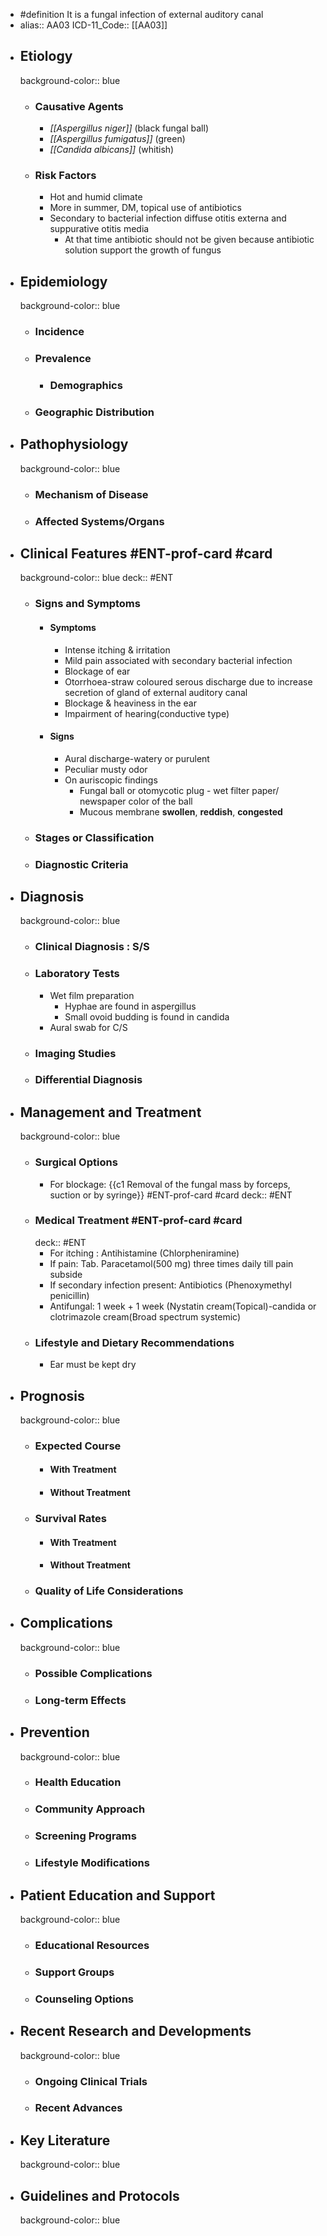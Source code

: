 - #definition It is a fungal infection of external auditory canal
- alias:: AA03
  ICD-11_Code:: [[AA03]]
- ## Etiology
  background-color:: blue
  - ### Causative Agents
    - _[[Aspergillus niger]]_ (black fungal ball)
    - _[[Aspergillus fumigatus]]_ (green)
    - _[[Candida albicans]]_ (whitish)
  - ### Risk Factors
    - Hot and humid climate
    - More in summer, DM, topical use of antibiotics
    - Secondary to bacterial infection diffuse otitis externa and suppurative otitis media
      - At that time antibiotic should not be given because antibiotic solution support the growth of fungus
- ## Epidemiology
  background-color:: blue
  - ### Incidence
  - ### Prevalence
    - ### Demographics
  - ### Geographic Distribution
- ## Pathophysiology
  background-color:: blue
  - ### Mechanism of Disease
  - ### Affected Systems/Organs
- ## Clinical Features #ENT-prof-card #card
  background-color:: blue
  deck:: #ENT
  - ### Signs and Symptoms
    - #### Symptoms
      - Intense itching & irritation
      - Mild pain associated with secondary bacterial infection
      - Blockage of ear
      - Otorrhoea-straw coloured serous discharge due to increase secretion of gland of external auditory canal
      - Blockage & heaviness in the ear
      - Impairment of hearing(conductive type)
    - #### Signs
      - Aural discharge-watery or purulent
      - Peculiar musty odor
      - On auriscopic findings
        - Fungal ball or otomycotic plug - wet filter paper/ newspaper color of the ball
        - Mucous membrane **swollen**, **reddish**, **congested**
  - ### Stages or Classification
  - ### Diagnostic Criteria
- ## Diagnosis
  background-color:: blue
  - ### Clinical Diagnosis : S/S
  - ### Laboratory Tests
    - Wet film preparation
      - Hyphae are found in aspergillus
      - Small ovoid budding is found in candida
    - Aural swab for C/S
  - ### Imaging Studies
  - ### Differential Diagnosis
- ## Management and Treatment
  background-color:: blue
  - ### Surgical Options
    - For blockage: {{c1 Removal of the fungal mass by forceps, suction or by syringe}} #ENT-prof-card #card
      deck:: #ENT
  - ### Medical Treatment #ENT-prof-card #card
    deck:: #ENT
    - For itching : Antihistamine (Chlorpheniramine)
    - If pain: Tab. Paracetamol(500 mg) three times daily till pain subside
    - If secondary infection present: Antibiotics (Phenoxymethyl penicillin)
    - Antifungal: 1 week + 1 week (Nystatin cream(Topical)-candida or clotrimazole cream(Broad spectrum systemic)
  - ### Lifestyle and Dietary Recommendations
    - Ear must be kept dry
- ## Prognosis
  background-color:: blue
  - ### Expected Course
    - #### With Treatment
    - #### Without Treatment
  - ### Survival Rates
    - #### With Treatment
    - #### Without Treatment
  - ### Quality of Life Considerations
- ## Complications
  background-color:: blue
  - ### Possible Complications
  - ### Long-term Effects
- ## Prevention
  background-color:: blue
  - ### Health Education
  - ### Community Approach
  - ### Screening Programs
  - ### Lifestyle Modifications
- ## Patient Education and Support
  background-color:: blue
  - ### Educational Resources
  - ### Support Groups
  - ### Counseling Options
- ## Recent Research and Developments
  background-color:: blue
  - ### Ongoing Clinical Trials
  - ### Recent Advances
- ## Key Literature
  background-color:: blue
- ## Guidelines and Protocols
  background-color:: blue
